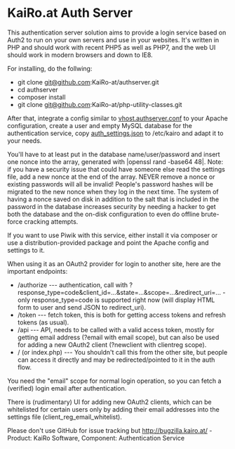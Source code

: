 # KaiRo.at Auth Server
This authentication server solution aims to provide a login service based on Auth2 to run on your own servers and use in your websites.
It's written in PHP and should work with recent PHP5 as well as PHP7, and the web UI should work in modern browsers and down to IE8.

For installing, do the follwing:

* git clone git@github.com:KaiRo-at/authserver.git
* cd authserver
* composer install
* git clone git@github.com:KaiRo-at/php-utility-classes.git

After that, integrate a config similar to [vhost.authserver.conf](etc/apache/vhost.authserver.conf) to your Apache configuration,
create a user and empty MySQL database for the authentication service,
copy [auth_settings.json](etc/kairo/auth_settings.json) to /etc/kairo and adapt it to your needs.

You'll have to at least put in the database name/user/password and insert one nonce into the array, generated with |openssl rand -base64 48|.
Note: if you have a security issue that could have someone else read the settings file, add a new nonce at the end of the array. NEVER remove a nonce or existing passwords will all be invalid!
People's password hashes will be migrated to the new nonce when they log in the next time.
The system of having a nonce saved on disk in addition to the salt that is included in the password in the database increases security by needing a hacker to get both the database and the on-disk configuration to even do offline brute-force cracking attempts.

If you want to use Piwik with this service, either install it via composer or use a distribution-provided package and point the Apache config and settings to it.

When using it as an OAuth2 provider for login to another site, here are the important endpoints:
* /authorize --- authentication, call with ?response_type=code&client_id=...&state=...&scope=...&redirect_uri=... - only response_type=code is supported right now (will display HTML form to user and send JSON to redirect_uri).
* /token --- fetch token, this is both for getting access tokens and refresh tokens (as usual).
* /api --- API, needs to be called with a valid access token, mostly for getting email address (?email with email scope), but can also be used for adding a new OAuth2 client (?newclient with clientreg scope).
* / (or index.php) --- You shouldn't call this from the other site, but people can access it directly and may be redirected/pointed to it in the auth flow.

You need the "email" scope for normal login operation, so you can fetch a (verified) login email after authentication.

There is (rudimentary) UI for adding new OAuth2 clients, which can be whitelisted for certain users only by adding their email addresses into the settings file (client_reg_email_whitelist).

Please don't use GitHub for issue tracking but http://bugzilla.kairo.at/ - Product: KaiRo Software, Component: Authentication Service
